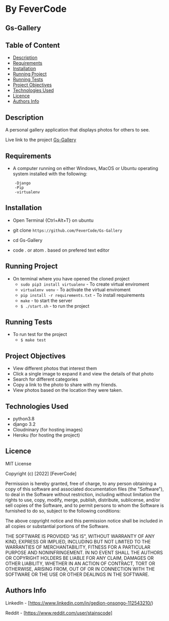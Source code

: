 # By FeverCode

## Gs-Gallery

## Table of Content

+ [Description](#description)
+ [Requirements](#requirements)
+ [Installation](#installation)
+ [Running Project](#running-project)
+ [Running Tests](#running-tests)
+ [Project Objectives](#project-objectives)
+ [Technologies Used](#technologies-used)
+ [Licence](#licence)
+ [Authors Info](#authors-info)

## Description

 A personal gallery application that displays photos for others to see.

Live link to the project
[Gs-Gallery](https://.herokuapp.com/)

## Requirements

+ A computer running on either Windows, MacOS or Ubuntu operating system installed with the following:

```-Python version 3.8
    -Django
    -Pip
    -virtualenv
```

## Installation

+ Open Terminal {Ctrl+Alt+T} on ubuntu

+ git clone `https://github.com/FeverCode/Gs-Gallery`
+ cd Gs-Gallery
+ code . or atom . based on prefered text editor

## Running Project

+ On terminal where you have opened the cloned project
  + `sudo pip3 install virtualenv` - To create virtual enviroment
  + `virtualenv venv` - To activate the virtual enviroment
  + `pip install -r requirements.txt` - To install requirements
  + `make` - to start the server
  + `$ ./start.sh` - to run the project

## Running Tests

+ To run test for the project
  + `$ make test`

## Project Objectives

+ View different photos that interest them
+ Click a single image to expand it and view the details of that photo
+ Search for different categories
+ Copy a link to the photo to share with my friends.
+ View photos based on the location they were taken.

## Technologies Used

+ python3.8
+ django 3.2
+ Cloudninary (for hosting images)
+ Heroku (for hosting the project)

## Licence

MIT License

Copyright (c) [2022] [FeverCode]

Permission is hereby granted, free of charge, to any person obtaining a copy
of this software and associated documentation files (the "Software"), to deal
in the Software without restriction, including without limitation the rights
to use, copy, modify, merge, publish, distribute, sublicense, and/or sell
copies of the Software, and to permit persons to whom the Software is
furnished to do so, subject to the following conditions:

The above copyright notice and this permission notice shall be included in all
copies or substantial portions of the Software.

THE SOFTWARE IS PROVIDED "AS IS", WITHOUT WARRANTY OF ANY KIND, EXPRESS OR
IMPLIED, INCLUDING BUT NOT LIMITED TO THE WARRANTIES OF MERCHANTABILITY,
FITNESS FOR A PARTICULAR PURPOSE AND NONINFRINGEMENT. IN NO EVENT SHALL THE
AUTHORS OR COPYRIGHT HOLDERS BE LIABLE FOR ANY CLAIM, DAMAGES OR OTHER
LIABILITY, WHETHER IN AN ACTION OF CONTRACT, TORT OR OTHERWISE, ARISING FROM,
OUT OF OR IN CONNECTION WITH THE SOFTWARE OR THE USE OR OTHER DEALINGS IN THE
SOFTWARE.

## Authors Info

LinkedIn - [<https://www.linkedin.com/in/gedion-onsongo-112543210/>)

Reddit - [https://www.reddit.com/user/stainscode]

